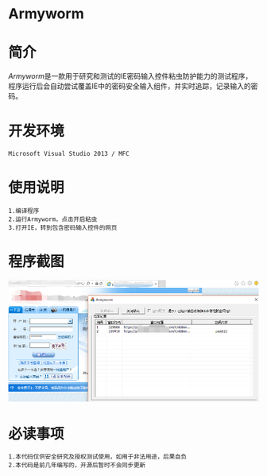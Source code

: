Armyworm
===  
          
简介
===

*Armyworm*是一款用于研究和测试的IE密码输入控件粘虫防护能力的测试程序，程序运行后会自动尝试覆盖IE中的密码安全输入组件，并实时追踪，记录输入的密码。

开发环境
===
    Microsoft Visual Studio 2013 / MFC
    
使用说明
===
    1.编译程序
    2.运行Armyworm，点击开启粘虫
    3.打开IE，转到包含密码输入控件的网页
   
程序截图
===
 ![image](https://github.com/DrizzleRisk/Armyworm/blob/master/screenshot.png)

必读事项
===
	1.本代码仅供安全研究及授权测试使用，如用于非法用途，后果自负
	2.本代码是前几年编写的，开源后暂时不会同步更新

